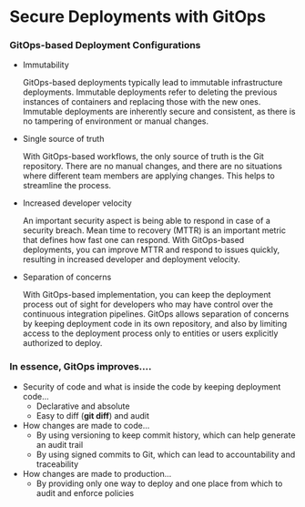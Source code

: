 # Secure Deployments with GitOps



### GitOps-based Deployment Configurations

*   Immutability

    GitOps-based deployments typically lead to immutable infrastructure deployments. Immutable deployments refer to deleting the previous instances of containers and replacing those with the new ones. Immutable deployments are inherently secure and consistent, as there is no tampering of environment or manual changes.
*   Single source of truth

    With GitOps-based workflows, the only source of truth is the Git repository. There are no manual changes, and there are no situations where different team members are applying changes. This helps to streamline the process.
*   Increased developer velocity

    An important security aspect is being able to respond in case of a security breach. Mean time to recovery (MTTR) is an important metric that defines how fast one can respond. With GitOps-based deployments, you can improve MTTR and respond to issues quickly, resulting in increased developer and deployment velocity.
*   Separation of concerns

    With GitOps-based implementation, you can keep the deployment process out of sight for developers who may have control over the continuous integration pipelines. GitOps allows separation of concerns by keeping deployment code in its own repository, and also by limiting access to the deployment process only to entities or users explicitly authorized to deploy.

### In essence, GitOps improves....

* Security of code and what is inside the code by keeping deployment code...
  * Declarative and absolute
  * Easy to diff (**git diff**) and audit
* How changes are made to code...
  * By using versioning to keep commit history, which can help generate an audit trail
  * By using signed commits to Git, which can lead to accountability and traceability
* How changes are made to production...
  * By providing only one way to deploy and one place from which to audit and enforce policies
